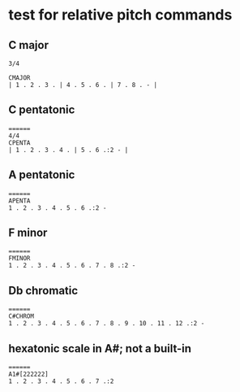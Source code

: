# test for relative pitch commands

## C major

```regolith
3/4

CMAJOR
| 1 . 2 . 3 . | 4 . 5 . 6 . | 7 . 8 . - |
```

## C pentatonic

```regolith
======
4/4
CPENTA
| 1 . 2 . 3 . 4 . | 5 . 6 .:2 - |
```

## A pentatonic

```regolith
======
APENTA
1 . 2 . 3 . 4 . 5 . 6 .:2 -
```

## F minor

```regolith
======
FMINOR
1 . 2 . 3 . 4 . 5 . 6 . 7 . 8 .:2 -
```

## Db chromatic

```regolith
======
C#CHROM
1 . 2 . 3 . 4 . 5 . 6 . 7 . 8 . 9 . 10 . 11 . 12 .:2 -
```

## hexatonic scale in A#; not a built-in

```regolith
======
A1#[222222]
1 . 2 . 3 . 4 . 5 . 6 . 7 .:2
```
